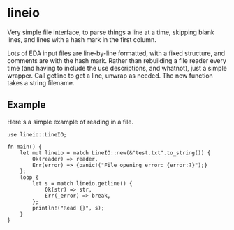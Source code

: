 # lineio

Very simple file interface, to parse things a line at a time, skipping blank lines,
and lines with a hash mark in the first column.

Lots of EDA input files are line-by-line formatted, with a fixed structure, and comments
are with the hash mark.  Rather than rebuilding a file reader every time (and having
to include the use descriptions, and whatnot), just a simple wrapper.  Call getline to get
a line, unwrap as needed.  The new function takes a string filename.

## Example

Here's a simple example of reading in a file.

```
use lineio::LineIO;

fn main() {
    let mut lineio = match LineIO::new(&"test.txt".to_string()) {
        Ok(reader) => reader,
        Err(error) => {panic!("File opening error: {error:?}");}
    };
    loop {
        let s = match lineio.getline() {
            Ok(str) => str,
            Err(_error) => break,
        };
        println!("Read {}", s);
    }
}
```
